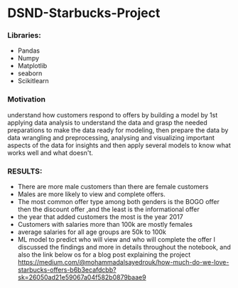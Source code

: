 # DSND-Starbucks-Project
###  Libraries:
- Pandas
- Numpy
- Matplotlib
- seaborn
- Scikitlearn
### Motivation
understand how customers respond to offers by building a model by 1st applying data analysis to understand the data and grasp the needed preparations to make the data ready for modeling, then prepare the data by data wrangling and preprocessing, analysing and visualizing important aspects of the data for insights and then apply several models to know what works well and what doesn't.
### RESULTS:
- There are more male customers than there are female customers
- Males are more likely to view and complete offers.
- The most common offer type among both genders is the BOGO offer then the discount offer ,and the least is the informational offer
- the year that added customers the most is the year 2017
- Customers with salaries more than 100k are mostly females
- average salaries for all age groups are 50k to 100k
- ML model to predict who will view and who will complete the offer
I discussed the findings and more in details throughout the notebook, and also the link below os for a blog post explaining the project
https://medium.com/@mohammadalsayedrouk/how-much-do-we-love-starbucks-offers-b6b3ecafdcbb?sk=26050ad21e59067a04f582b0879baae9
